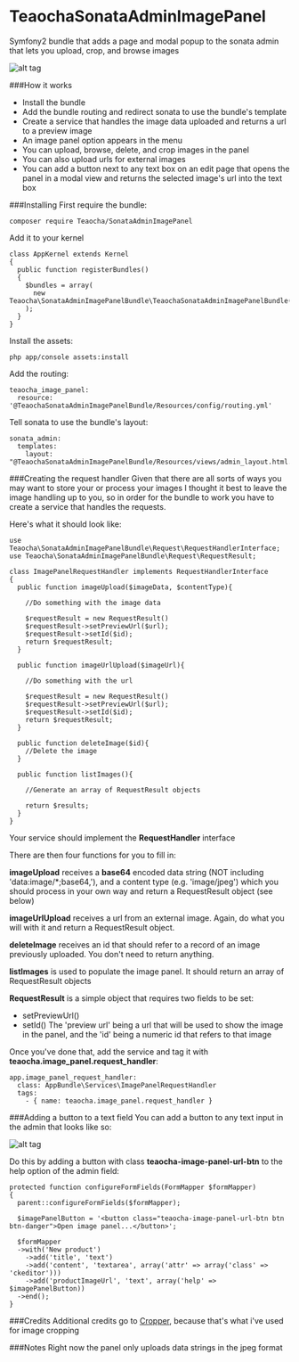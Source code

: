 # TeaochaSonataAdminImagePanel
Symfony2 bundle that adds a page and modal popup to the sonata admin that lets you upload, crop, and browse images

![alt tag](https://s3.amazonaws.com/matteaocha-images/TeaochaImagePanel1.jpg)

###How it works
- Install the bundle
- Add the bundle routing and redirect sonata to use the bundle's template
- Create a service that handles the image data uploaded and returns a url to a preview image
- An image panel option appears in the menu
- You can upload, browse, delete, and crop images in the panel
- You can also upload urls for external images
- You can add a button next to any text box on an edit page that opens the panel in a modal view and returns the selected image's url into the text box

###Installing
First require the bundle:

```
composer require Teaocha/SonataAdminImagePanel
```

Add it to your kernel

```
class AppKernel extends Kernel
{
  public function registerBundles()
  {
    $bundles = array(
      new Teaocha\SonataAdminImagePanelBundle\TeaochaSonataAdminImagePanelBundle(),
    );
  }
}
```

Install the assets:

```
php app/console assets:install
```

Add the routing:

```
teaocha_image_panel:
  resource: '@TeaochaSonataAdminImagePanelBundle/Resources/config/routing.yml'
```

Tell sonata to use the bundle's layout:

```
sonata_admin:
  templates:
    layout:  "@TeaochaSonataAdminImagePanelBundle/Resources/views/admin_layout.html.twig"
```

###Creating the request handler
Given that there are all sorts of ways you may want to store your or process your images I thought it best to leave the image handling
up to you, so in order for the bundle to work you have to create a service that handles the requests.

Here's what it should look like:

```
use Teaocha\SonataAdminImagePanelBundle\Request\RequestHandlerInterface;
use Teaocha\SonataAdminImagePanelBundle\Request\RequestResult;

class ImagePanelRequestHandler implements RequestHandlerInterface
{
  public function imageUpload($imageData, $contentType){

    //Do something with the image data

    $requestResult = new RequestResult()
    $requestResult->setPreviewUrl($url);
    $requestResult->setId($id);		
    return $requestResult;		
  }

  public function imageUrlUpload($imageUrl){

    //Do something with the url

    $requestResult = new RequestResult()
    $requestResult->setPreviewUrl($url);
    $requestResult->setId($id);		
    return $requestResult;	
  }

  public function deleteImage($id){
    //Delete the image
  }

  public function listImages(){

    //Generate an array of RequestResult objects

    return $results;
  }
}
```

Your service should implement the **RequestHandler** interface

There are then four functions for you to fill in:

**imageUpload** receives a **base64** encoded data string (NOT including 'data:image/*;base64,'), and a content type (e.g. 'image/jpeg')
which you should process in your own way and return a RequestResult object (see below)

**imageUrlUpload** receives a url from an external image. Again, do what you will with it and return a RequestResult object.

**deleteImage** receives an id that should refer to a record of an image previously uploaded. You don't need to return anything.

**listImages** is used to populate the image panel. It should return an array of RequestResult objects

**RequestResult** is a simple object that requires two fields to be set:
- setPreviewUrl()
- setId()
The 'preview url' being a url that will be used to show the image in the panel, and the 'id' being a numeric id that refers to that image

Once you've done that, add the service and tag it with **teaocha.image_panel.request_handler**:

```
app.image_panel_request_handler:
  class: AppBundle\Services\ImagePanelRequestHandler
  tags:
    - { name: teaocha.image_panel.request_handler }
```

###Adding a button to a text field
You can add a button to any text input in the admin that looks like so:

![alt tag](https://s3.amazonaws.com/matteaocha-images/TeaochaImagePanel2.JPG)

Do this by adding a button with class **teaocha-image-panel-url-btn** to the help option of the admin field:

```
protected function configureFormFields(FormMapper $formMapper)
{
  parent::configureFormFields($formMapper);

  $imagePanelButton = '<button class="teaocha-image-panel-url-btn btn btn-danger">Open image panel...</button>';

  $formMapper
  ->with('New product')
    ->add('title', 'text')
  	->add('content', 'textarea', array('attr' => array('class' => 'ckeditor')))
  	->add('productImageUrl', 'text', array('help' => $imagePanelButton))
  ->end();
}
```

###Credits
Additional credits go to [Cropper](http://fengyuanchen.github.io/cropperjs/), because that's what i've used for image cropping 

###Notes
Right now the panel only uploads data strings in the jpeg format
